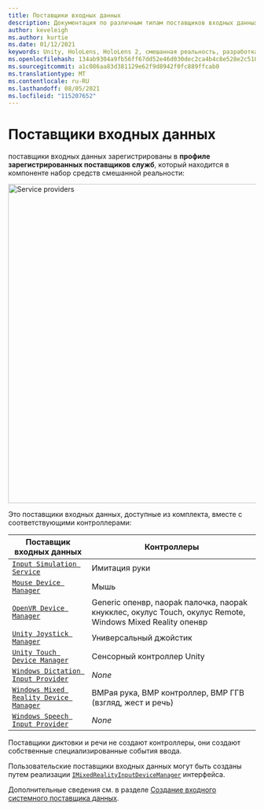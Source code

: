 ```yaml
---
title: Поставщики входных данных
description: Документация по различным типам поставщиков входных данных в МРТК
author: keveleigh
ms.author: kurtie
ms.date: 01/12/2021
keywords: Unity, HoloLens, HoloLens 2, смешанная реальность, разработка, MRTK
ms.openlocfilehash: 134ab9304a9fb56ff67dd52e46d030dec2ca4b4c8e528e2c51046fc60c1918f7
ms.sourcegitcommit: a1c086aa83d381129e62f9d8942f0fc889ffcab0
ms.translationtype: MT
ms.contentlocale: ru-RU
ms.lasthandoff: 08/05/2021
ms.locfileid: "115207652"
---
```

# <a name="input-providers"></a>Поставщики входных данных

поставщики входных данных зарегистрированы в **профиле зарегистрированных поставщиков служб**, который находится в компоненте набор средств смешанной реальности:

<img src="../images/input/RegisteredServiceProviders.PNG" width="650px" style="display:block;" alt="Service providers">

Это поставщики входных данных, доступные из комплекта, вместе с соответствующими контроллерами:

| Поставщик входных данных | Контроллеры |
| --- | --- |
| [`Input Simulation Service`](xref:Microsoft.MixedReality.Toolkit.Input.InputSimulationService) | Имитация руки |
| [`Mouse Device Manager`](xref:Microsoft.MixedReality.Toolkit.Input.UnityInput.MouseDeviceManager) | Мышь  |
| [`OpenVR Device Manager`](xref:Microsoft.MixedReality.Toolkit.OpenVR.Input.OpenVRDeviceManager) | Generic опенвр, naopak палочка, naopak кнукклес, окулус Touch, окулус Remote, Windows Mixed Reality опенвр  |
| [`Unity Joystick Manager`](xref:Microsoft.MixedReality.Toolkit.Input.UnityInput.UnityJoystickManager) | Универсальный джойстик  |
| [`Unity Touch Device Manager`](xref:Microsoft.MixedReality.Toolkit.Input.UnityInput.UnityTouchDeviceManager) | Сенсорный контроллер Unity  |
| [`Windows Dictation Input Provider`](xref:Microsoft.MixedReality.Toolkit.Windows.Input.WindowsDictationInputProvider) | *None*  |
| [`Windows Mixed Reality Device Manager`](xref:Microsoft.MixedReality.Toolkit.WindowsMixedReality.Input.WindowsMixedRealityDeviceManager) | ВМРая рука, ВМР контроллер, ВМР ГГВ (взгляд, жест и речь) |
| [`Windows Speech Input Provider`](xref:Microsoft.MixedReality.Toolkit.Windows.Input.WindowsSpeechInputProvider) | *None* |

Поставщики диктовки и речи не создают контроллеры, они создают собственные специализированные события ввода.

Пользовательские поставщики входных данных могут быть созданы путем реализации [`IMixedRealityInputDeviceManager`](xref:Microsoft.MixedReality.Toolkit.Input.IMixedRealityInputDeviceManager) интерфейса.

Дополнительные сведения см. в разделе [Создание входного системного поставщика данных](create-data-provider.md).

